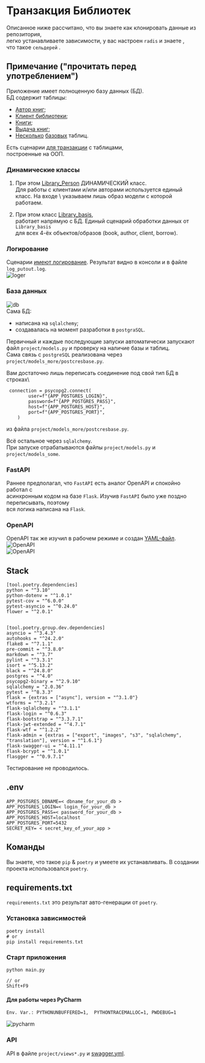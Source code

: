 # Транзакция Библиотек
Описанное ниже рассчитано, что вы знаете как клонировать данные из репозитория, \
легко устанавливаете зависимости, у вас настроен `radis` и знаете , \
что такое `сельдерей` .

## Примечание ("прочитать перед употреблением")
Приложение имеет полноценную базу данных (БД).\
БД содержит таблицы:
- [Автор книг](project/models_some/model_autors.py);
- [Клиент библиотеки](project/models_some/model_client.py);
- [Книги](project/models_some/model_book.py);
- [Выдача книг](project/models_some/model_borrow.py);
- [Несколько](project/models_some/model_person.py) [базовых](project/models_some/model_init.py) таблиц.

Есть сценарии [для транзакции](project/transaction_some) с таблицами, \
построенные на ООП. 
### Динамические классы
1. При этом [Library_Person](project/transaction_some/transaction_person.py)
ДИНАМИЧЕСКИЙ класс.  
Для работы с клиентами и/или авторами используется единый класс. На входе \ 
указываем лишь образ модели с которой работаем. 

2. При этом класс [Library_basis](project/transaction_some/transaction_basic.py),\
работает напрямую с БД. Единый сценарий обработки данных от `Library_basis`\
для всех 4-ёх объектов/образов (book, author, client, borrow).

### Логирование
Сценарии [имеют логирование](project/logs.py). Результат видно в консоли и в файле `log_putout.log`. \
![loger](/img/text_of_loger.png)


### База данных
![db](/img/db.png)\
Сама БД:
- написана на `sqlalchemy`;
- создавалась на момент разработки в `postgraSQL`.

Первичный и каждые последующие запуски автоматически запускают \
файл `project/models.py` и проверку на наличие базы и таблиц. \
Сама связь c `postgreSQL` реализована через `project/models_more/postcresbase.py`.

Вам достаточно лишь переписать соединение под свой тип БД в строках\
```text
 connection = psycopg2.connect(
        user=f"{APP_POSTGRES_LOGIN}",
        password=f"{APP_POSTGRES_PASS}",
        host=f"{APP_POSTGRES_HOST}",
        port=f"{APP_POSTGRES_PORT}",
    )
```
из файла `project/models_more/postcresbase.py`.

Всё остальное через `sqlalchemy`. \
При запуске отрабатываются файлы `project/models.py` и `project/models_some`.

### FastAPI
Раннее предполагал, что `FastAPI` есть аналог OpenAPI и спокойно работал с  \
асинхронным кодом на базе `Flask`. Изучив `FastAPI` было уже поздно переписывать, поэтому \
вся логика написана на `Flask`.

### OpenAPI
OpenAPI так же изучил в рабочем режиме и создан [YAML-файл](swagger/swagger.yml).\
![OpenAPI](/img/docOpenAAPI.png) \
![OpenAPI](/img/docOpenAPI_2.png) 

## Stack
```text
[tool.poetry.dependencies]
python = "^3.10"
python-dotenv = "^1.0.1"
pytest-cov = "^6.0.0"
pytest-asyncio = "^0.24.0"
flower = "^2.0.1"


[tool.poetry.group.dev.dependencies]
asyncio = "^3.4.3"
autohooks = "^24.2.0"
flake8 = "^7.1.1"
pre-commit = "^3.8.0"
markdown = "^3.7"
pylint = "^3.3.1"
isort = "^5.13.2"
black = "^24.8.0"
postgres = "^4.0"
psycopg2-binary = "^2.9.10"
sqlalchemy = "2.0.36"
pytest = "^8.3.3"
flask = {extras = ["async"], version = "^3.1.0"}
wtforms = "^3.2.1"
flask-sqlalchemy = "^3.1.1"
flask-login = "^0.6.3"
flask-bootstrap = "^3.3.7.1"
flask-jwt-extended = "^4.7.1"
flask-wtf = "^1.2.2"
flask-admin = {extras = ["export", "images", "s3", "sqlalchemy", "translation"], version = "^1.6.1"}
flask-swagger-ui = "^4.11.1"
flask-bcrypt = "^1.0.1"
flasgger = "^0.9.7.1"
```
Тестирование не проводилось.

## .env
```text
APP_POSTGRES_DBNAME=< dbname_for_your_db >
APP_POSTGRES_LOGIN=< login_for_your_db >
APP_POSTGRES_PASS=< password_for_your_db >
APP_POSTGRES_HOST=localhost
APP_POSTGRES_PORT=5432
SECRET_KEY= < secret_key_of_your_app >

```
## Команды
Вы знаете, что такое `pip` & `poetry` и умеете их устанавливать.
В создании проекта использовался `poetry`.

## requirements.txt
`requirements.txt` это результат авто-генерации от `poetry`.

### Установка зависимостей
```text
poetry install
# or
pip install requirements.txt
```

### Старт приложения
```text
python main.py

// or
Shift+F9
```

#### Для работы через PyCharm
```text
Env. Var.: PYTHONUNBUFFERED=1,  PYTHONTRACEMALLOC=1, PWDEBUG=1
```
![pycharm](./img/pycharm.png)


### API
API в файле `project/views*.py` и [swagger.yml](swagger/swagger.yml). 



